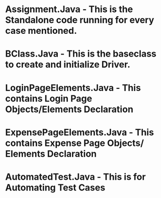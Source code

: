 # 
# Assignment.Java - This is the Standalone code running for every case mentioned.
# BClass.Java - This is the baseclass to create and initialize Driver.
# LoginPageElements.Java - This contains Login Page Objects/Elements Declaration
# ExpensePageElements.Java - This contains Expense Page Objects/ Elements Declaration
# AutomatedTest.Java - This is for Automating Test Cases
